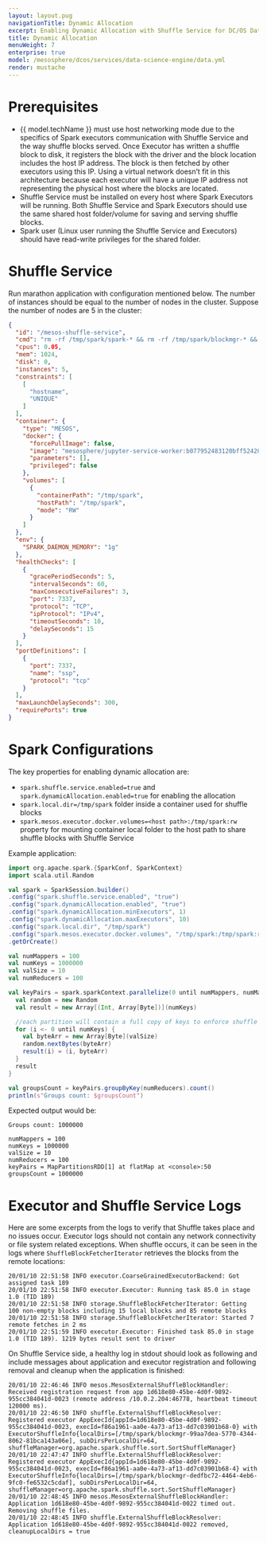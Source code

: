 ```yaml
---
layout: layout.pug
navigationTitle: Dynamic Allocation 
excerpt: Enabling Dynamic Allocation with Shuffle Service for DC/OS Data Science Engine Spark
title: Dynamic Allocation
menuWeight: 7
enterprise: true
model: /mesosphere/dcos/services/data-science-engine/data.yml
render: mustache
---
```


# Prerequisites

- {{ model.techName }} must use host networking mode due to the specifics of Spark executors communication with Shuffle Service and the way shuffle blocks served. Once Executor has written a shuffle block to disk, it registers the block with the driver and the block location includes the host IP address. The block is then fetched by other executors using this IP. Using a virtual network doesn’t fit in this architecture because each executor will have a unique IP address not representing the physical host where the blocks are located.
- Shuffle Service must be installed on every host where Spark Executors will be running. Both Shuffle Service and Spark Executors should use the same shared host folder/volume for saving and serving shuffle blocks.
- Spark user (Linux user running the Shuffle Service and Executors) should have read-write privileges for the shared folder.

# Shuffle Service

Run marathon application with configuration mentioned below. The number of instances should be equal to the number of nodes in the cluster. Suppose the number of nodes are 5 in the cluster:

```json
{
  "id": "/mesos-shuffle-service",
  "cmd": "rm -rf /tmp/spark/spark-* && rm -rf /tmp/spark/blockmgr-* && /opt/spark/sbin/start-mesos-shuffle-service.sh --conf spark.shuffle.service.enabled=true --conf spark.network.timeout=10s --conf spark.shuffle.io.connectionTimeout=10s && cd /opt/spark/logs/ && find . -name 'spark--org.apache.spark.deploy.mesos.MesosExternalShuffleService-*.out' -exec tail -f {} \\;",
  "cpus": 0.05,
  "mem": 1024,
  "disk": 0,
  "instances": 5,
  "constraints": [
    [
      "hostname",
      "UNIQUE"
    ]
  ],
  "container": {
    "type": "MESOS",
    "docker": {
      "forcePullImage": false,
      "image": "mesosphere/jupyter-service-worker:b077952483120bff524200cbb77cb018d79f899d-cpu",
      "parameters": [],
      "privileged": false
    },
    "volumes": [
      {
        "containerPath": "/tmp/spark",
        "hostPath": "/tmp/spark",
        "mode": "RW"
      }
    ]
  },
  "env": {
    "SPARK_DAEMON_MEMORY": "1g"
  },
  "healthChecks": [
    {
      "gracePeriodSeconds": 5,
      "intervalSeconds": 60,
      "maxConsecutiveFailures": 3,
      "port": 7337,
      "protocol": "TCP",
      "ipProtocol": "IPv4",
      "timeoutSeconds": 10,
      "delaySeconds": 15
    }
  ],
  "portDefinitions": [
    {
      "port": 7337,
      "name": "ssp",
      "protocol": "tcp"
    }
  ],
  "maxLaunchDelaySeconds": 300,
  "requirePorts": true
}
```

# Spark Configurations

The key properties for enabling dynamic allocation are:
- `spark.shuffle.service.enabled=true` and `spark.dynamicAllocation.enabled=true` for enabling the allocation
- `spark.local.dir=/tmp/spark` folder inside a container used for shuffle blocks
- `spark.mesos.executor.docker.volumes=<host path>:/tmp/spark:rw` property for mounting container local folder to the host path to share shuffle blocks with Shuffle Service

Example application:

```scala
import org.apache.spark.{SparkConf, SparkContext}
import scala.util.Random

val spark = SparkSession.builder()
.config("spark.shuffle.service.enabled", "true")
.config("spark.dynamicAllocation.enabled", "true")
.config("spark.dynamicAllocation.minExecutors", 1)
.config("spark.dynamicAllocation.maxExecutors", 10)
.config("spark.local.dir", "/tmp/spark")
.config("spark.mesos.executor.docker.volumes", "/tmp/spark:/tmp/spark:rw")
.getOrCreate()

val numMappers = 100
val numKeys = 1000000
val valSize = 10
val numReducers = 100

val keyPairs = spark.sparkContext.parallelize(0 until numMappers, numMappers).flatMap { _ =>
  val random = new Random
  val result = new Array[(Int, Array[Byte])](numKeys)

  //each partition will contain a full copy of keys to enforce shuffle
  for (i <- 0 until numKeys) {
    val byteArr = new Array[Byte](valSize)
    random.nextBytes(byteArr)
    result(i) = (i, byteArr)
  }
  result
}

val groupsCount = keyPairs.groupByKey(numReducers).count()
println(s"Groups count: $groupsCount")
```

Expected output would be:

```text
Groups count: 1000000
 
numMappers = 100
numKeys = 1000000
valSize = 10
numReducers = 100
keyPairs = MapPartitionsRDD[1] at flatMap at <console>:50
groupsCount = 1000000
```

# Executor and Shuffle Service Logs

Here are some excerpts from the logs to verify that Shuffle takes place and no issues occur. Executor logs should not contain any network connectivity or file system related exceptions. When shuffle occurs, it can be seen in the logs where `ShuffleBlockFetcherIterator` retrieves the blocks from the remote locations:

```log
20/01/10 22:51:58 INFO executor.CoarseGrainedExecutorBackend: Got assigned task 189
20/01/10 22:51:58 INFO executor.Executor: Running task 85.0 in stage 1.0 (TID 189)
20/01/10 22:51:58 INFO storage.ShuffleBlockFetcherIterator: Getting 100 non-empty blocks including 15 local blocks and 85 remote blocks
20/01/10 22:51:58 INFO storage.ShuffleBlockFetcherIterator: Started 7 remote fetches in 2 ms
20/01/10 22:51:59 INFO executor.Executor: Finished task 85.0 in stage 1.0 (TID 189). 1219 bytes result sent to driver
```

On Shuffle Service side, a healthy log in stdout should look as following and include messages about application and executor registration and following removal and cleanup when the application is finished:

```log
20/01/10 22:46:46 INFO mesos.MesosExternalShuffleBlockHandler: Received registration request from app 1d618e80-45be-4d0f-9892-955cc384041d-0023 (remote address /10.0.2.204:46778, heartbeat timeout 120000 ms).
20/01/10 22:46:50 INFO shuffle.ExternalShuffleBlockResolver: Registered executor AppExecId{appId=1d618e80-45be-4d0f-9892-955cc384041d-0023, execId=f86a1961-aa0e-4a73-af13-dd7c03901b68-0} with ExecutorShuffleInfo{localDirs=[/tmp/spark/blockmgr-99aa7dea-5770-4344-8062-81bca143a06e], subDirsPerLocalDir=64, shuffleManager=org.apache.spark.shuffle.sort.SortShuffleManager}
20/01/10 22:47:47 INFO shuffle.ExternalShuffleBlockResolver: Registered executor AppExecId{appId=1d618e80-45be-4d0f-9892-955cc384041d-0023, execId=f86a1961-aa0e-4a73-af13-dd7c03901b68-4} with ExecutorShuffleInfo{localDirs=[/tmp/spark/blockmgr-dedfbc72-4464-4eb6-9fc0-fe6532c5cdaf], subDirsPerLocalDir=64, shuffleManager=org.apache.spark.shuffle.sort.SortShuffleManager}
20/01/10 22:48:45 INFO mesos.MesosExternalShuffleBlockHandler: Application 1d618e80-45be-4d0f-9892-955cc384041d-0022 timed out. Removing shuffle files.
20/01/10 22:48:45 INFO shuffle.ExternalShuffleBlockResolver: Application 1d618e80-45be-4d0f-9892-955cc384041d-0022 removed, cleanupLocalDirs = true
```
